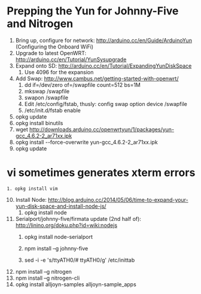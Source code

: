 # Prepping the Yun for Johnny-Five and Nitrogen

1. Bring up, configure for network: http://arduino.cc/en/Guide/ArduinoYun (Configuring the Onboard WiFi)
2. Upgrade to latest OpenWRT: http://arduino.cc/en/Tutorial/YunSysupgrade
3. Expand onto SD: http://arduino.cc/en/Tutorial/ExpandingYunDiskSpace
    1. Use 4096 for the expansion 
4. Add Swap: http://www.cambus.net/getting-started-with-openwrt/
    1. dd if=/dev/zero of=/swapfile count=512 bs=1M
    2. mkswap /swapfile
    3. swapon /swapfile
    4. Edit /etc/config/fstab, thusly:
    config swap
    option device    /swapfile
    5. /etc/init.d/fstab enable
5. opkg update
6. opkg install binutils
7. wget  http://downloads.arduino.cc/openwrtyun/1/packages/yun-gcc_4.6.2-2_ar71xx.ipk
8.  opkg install --force-overwrite yun-gcc_4.6.2-2_ar71xx.ipk
9. opkg update
  # vi sometimes generates xterm errors
    1. opkg install vim
10. Install Node: http://blog.arduino.cc/2014/05/06/time-to-expand-your-yun-disk-space-and-install-node-js/
    1. opkg install node
11. Serialport/johnny-five/firmata update (2nd half of): http://linino.org/doku.php?id=wiki:nodejs
    1. opkg install node-serialport
    2. npm install –g johnny-five

    3. sed -i -e 's/ttyATH0/# ttyATH0/g' /etc/inittab
12. npm install –g nitrogen
13. npm install –g nitrogen-cli
14. opkg install alljoyn-samples alljoyn-sample_apps